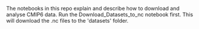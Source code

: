 The notebooks in this repo explain and describe how to download and analyse CMIP6 data. Run the Download_Datasets_to_nc notebook first. This will download the .nc files to the 'datasets' folder.
